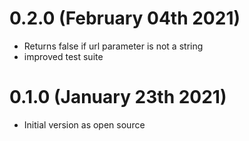 # 0.2.0 (February 04th 2021)

- Returns false if url parameter is not a string
- improved test suite

# 0.1.0 (January 23th 2021)

- Initial version as open source
